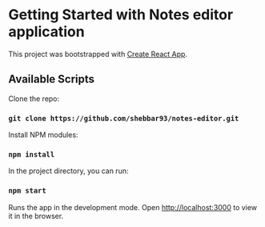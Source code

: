 # Getting Started with Notes editor application

This project was bootstrapped with [Create React App](https://github.com/facebook/create-react-app).

## Available Scripts

Clone the repo:

### `git clone https://github.com/shebbar93/notes-editor.git`

Install NPM modules:

### `npm install`

In the project directory, you can run:

### `npm start`

Runs the app in the development mode.
Open [http://localhost:3000](http://localhost:3000) to view it in the browser.

